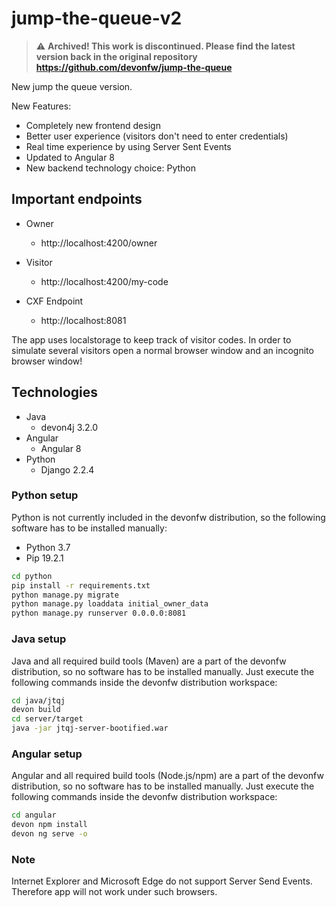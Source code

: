 # jump-the-queue-v2

> :warning: **Archived! This work is discontinued. Please find the latest version back in the original repository https://github.com/devonfw/jump-the-queue**


New jump the queue version.

New Features:

* Completely new frontend design
* Better user experience (visitors don't need to enter credentials)
* Real time experience by using Server Sent Events
* Updated to Angular 8
* New backend technology choice: Python

## Important endpoints

* Owner
  * http://localhost:4200/owner

* Visitor
  * http://localhost:4200/my-code

* CXF Endpoint
  * http://localhost:8081

The app uses localstorage to keep track of visitor codes. In order to simulate several visitors open a normal browser window and an incognito browser window!

## Technologies

* Java
  * devon4j 3.2.0
* Angular
  * Angular 8
* Python
  * Django 2.2.4

### Python setup

Python is not currently included in the devonfw distribution, so the following software has to be installed manually:

* Python 3.7
* Pip 19.2.1

```sh
cd python
pip install -r requirements.txt
python manage.py migrate
python manage.py loaddata initial_owner_data
python manage.py runserver 0.0.0.0:8081
```

### Java setup

Java and all required build tools (Maven) are a part of the devonfw distribution, so no software has to be installed manually. Just execute the following commands inside the devonfw distribution workspace:

```sh
cd java/jtqj
devon build
cd server/target
java -jar jtqj-server-bootified.war
```

### Angular setup

Angular and all required build tools (Node.js/npm) are a part of the devonfw distribution, so no software has to be installed manually. Just execute the following commands inside the devonfw distribution workspace:

```sh
cd angular
devon npm install
devon ng serve -o
```

### Note

Internet Explorer and Microsoft Edge do not support Server Send Events. Therefore app will not work under such browsers.
